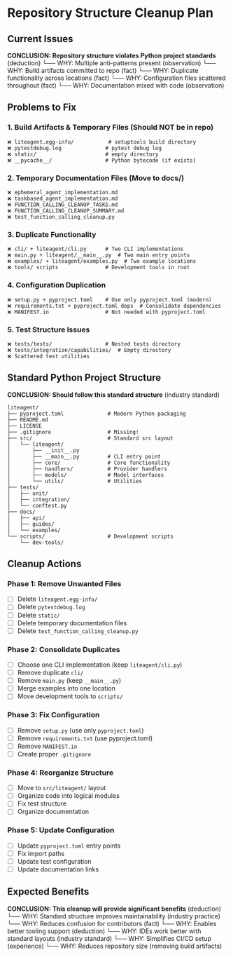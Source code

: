 # Repository Structure Cleanup Plan

## Current Issues

**CONCLUSION: Repository structure violates Python project standards** (deduction)
└── WHY: Multiple anti-patterns present (observation)
    └── WHY: Build artifacts committed to repo (fact)
    └── WHY: Duplicate functionality across locations (fact)
    └── WHY: Configuration files scattered throughout (fact)
    └── WHY: Documentation mixed with code (observation)

## Problems to Fix

### 1. Build Artifacts & Temporary Files (Should NOT be in repo)
```
❌ liteagent.egg-info/           # setuptools build directory
❌ pytestdebug.log              # pytest debug log
❌ static/                      # empty directory
❌ __pycache__/                 # Python bytecode (if exists)
```

### 2. Temporary Documentation Files (Move to docs/)
```
❌ ephemeral_agent_implementation.md
❌ taskbased_agent_implementation.md
❌ FUNCTION_CALLING_CLEANUP_TASKS.md
❌ FUNCTION_CALLING_CLEANUP_SUMMARY.md
❌ test_function_calling_cleanup.py
```

### 3. Duplicate Functionality
```
❌ cli/ + liteagent/cli.py      # Two CLI implementations
❌ main.py + liteagent/__main__.py  # Two main entry points
❌ examples/ + liteagent/examples.py  # Two example locations
❌ tools/ scripts               # Development tools in root
```

### 4. Configuration Duplication
```
❌ setup.py + pyproject.toml    # Use only pyproject.toml (modern)
❌ requirements.txt + pyproject.toml deps  # Consolidate dependencies
❌ MANIFEST.in                  # Not needed with pyproject.toml
```

### 5. Test Structure Issues
```
❌ tests/tests/                 # Nested tests directory
❌ tests/integration/capabilities/  # Empty directory
❌ Scattered test utilities
```

## Standard Python Project Structure

**CONCLUSION: Should follow this standard structure** (industry standard)
```
liteagent/
├── pyproject.toml              # Modern Python packaging
├── README.md
├── LICENSE
├── .gitignore                  # Missing!
├── src/                        # Standard src layout
│   └── liteagent/
│       ├── __init__.py
│       ├── __main__.py         # CLI entry point
│       ├── core/               # Core functionality
│       ├── handlers/           # Provider handlers
│       ├── models/             # Model interfaces
│       └── utils/              # Utilities
├── tests/
│   ├── unit/
│   ├── integration/
│   └── conftest.py
├── docs/
│   ├── api/
│   ├── guides/
│   └── examples/
└── scripts/                    # Development scripts
    └── dev-tools/
```

## Cleanup Actions

### Phase 1: Remove Unwanted Files
- [ ] Delete `liteagent.egg-info/`
- [ ] Delete `pytestdebug.log`
- [ ] Delete `static/`
- [ ] Delete temporary documentation files
- [ ] Delete `test_function_calling_cleanup.py`

### Phase 2: Consolidate Duplicates
- [ ] Choose one CLI implementation (keep `liteagent/cli.py`)
- [ ] Remove duplicate `cli/`
- [ ] Remove `main.py` (keep `__main__.py`)
- [ ] Merge examples into one location
- [ ] Move development tools to `scripts/`

### Phase 3: Fix Configuration
- [ ] Remove `setup.py` (use only `pyproject.toml`)
- [ ] Remove `requirements.txt` (use pyproject.toml)
- [ ] Remove `MANIFEST.in`
- [ ] Create proper `.gitignore`

### Phase 4: Reorganize Structure
- [ ] Move to `src/liteagent/` layout
- [ ] Organize code into logical modules
- [ ] Fix test structure
- [ ] Organize documentation

### Phase 5: Update Configuration
- [ ] Update `pyproject.toml` entry points
- [ ] Fix import paths
- [ ] Update test configuration
- [ ] Update documentation links

## Expected Benefits

**CONCLUSION: This cleanup will provide significant benefits** (deduction)
└── WHY: Standard structure improves maintainability (industry practice)
└── WHY: Reduces confusion for contributors (fact)
└── WHY: Enables better tooling support (deduction)
    └── WHY: IDEs work better with standard layouts (industry standard)
└── WHY: Simplifies CI/CD setup (experience)
└── WHY: Reduces repository size (removing build artifacts)